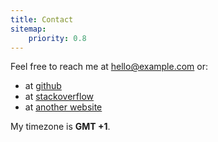 ```yaml
---
title: Contact
sitemap:
    priority: 0.8
---
```


Feel free to reach me at hello@example.com or:

-   at [github][github]
-   at [stackoverflow][stackoverflow]
-   at [another website][another-website]

My timezone is **GMT +1**.

[github]: https://github.com/username
[stackoverflow]: https://stackoverflow.com/username
[another-website]: https://example.com
